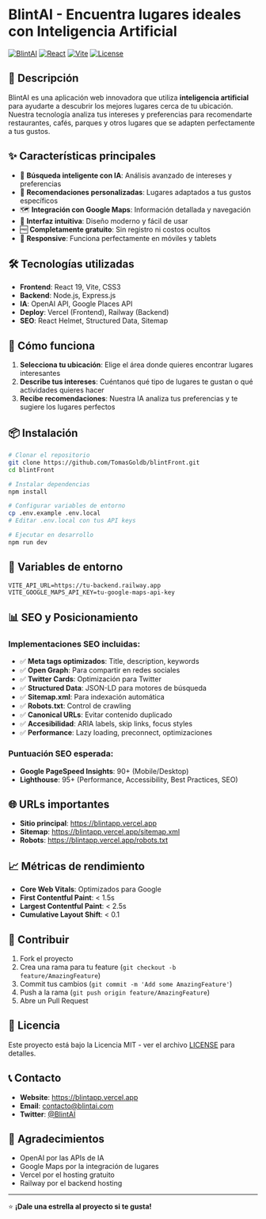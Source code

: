 # BlintAI - Encuentra lugares ideales con Inteligencia Artificial

[![BlintAI](https://img.shields.io/badge/BlintAI-Web%20App-blue)](https://blint-opal.vercel.app)
[![React](https://img.shields.io/badge/React-19.1.0-blue)](https://reactjs.org/)
[![Vite](https://img.shields.io/badge/Vite-5.0.0-orange)](https://vitejs.dev/)
[![License](https://img.shields.io/badge/License-MIT-green)](LICENSE)

## 🚀 Descripción

BlintAI es una aplicación web innovadora que utiliza **inteligencia artificial** para ayudarte a descubrir los mejores lugares cerca de tu ubicación. Nuestra tecnología analiza tus intereses y preferencias para recomendarte restaurantes, cafés, parques y otros lugares que se adapten perfectamente a tus gustos.

## ✨ Características principales

- 🤖 **Búsqueda inteligente con IA**: Análisis avanzado de intereses y preferencias
- 📍 **Recomendaciones personalizadas**: Lugares adaptados a tus gustos específicos
- 🗺️ **Integración con Google Maps**: Información detallada y navegación
- 🎨 **Interfaz intuitiva**: Diseño moderno y fácil de usar
- 🆓 **Completamente gratuito**: Sin registro ni costos ocultos
- 📱 **Responsive**: Funciona perfectamente en móviles y tablets

## 🛠️ Tecnologías utilizadas

- **Frontend**: React 19, Vite, CSS3
- **Backend**: Node.js, Express.js
- **IA**: OpenAI API, Google Places API
- **Deploy**: Vercel (Frontend), Railway (Backend)
- **SEO**: React Helmet, Structured Data, Sitemap

## 🚀 Cómo funciona

1. **Selecciona tu ubicación**: Elige el área donde quieres encontrar lugares interesantes
2. **Describe tus intereses**: Cuéntanos qué tipo de lugares te gustan o qué actividades quieres hacer
3. **Recibe recomendaciones**: Nuestra IA analiza tus preferencias y te sugiere los lugares perfectos

## 📦 Instalación

```bash
# Clonar el repositorio
git clone https://github.com/TomasGoldb/blintFront.git
cd blintFront

# Instalar dependencias
npm install

# Configurar variables de entorno
cp .env.example .env.local
# Editar .env.local con tus API keys

# Ejecutar en desarrollo
npm run dev
```

## 🔧 Variables de entorno

```env
VITE_API_URL=https://tu-backend.railway.app
VITE_GOOGLE_MAPS_API_KEY=tu-google-maps-api-key
```

## 📊 SEO y Posicionamiento

### Implementaciones SEO incluidas:

- ✅ **Meta tags optimizados**: Title, description, keywords
- ✅ **Open Graph**: Para compartir en redes sociales
- ✅ **Twitter Cards**: Optimización para Twitter
- ✅ **Structured Data**: JSON-LD para motores de búsqueda
- ✅ **Sitemap.xml**: Para indexación automática
- ✅ **Robots.txt**: Control de crawling
- ✅ **Canonical URLs**: Evitar contenido duplicado
- ✅ **Accesibilidad**: ARIA labels, skip links, focus styles
- ✅ **Performance**: Lazy loading, preconnect, optimizaciones

### Puntuación SEO esperada:
- **Google PageSpeed Insights**: 90+ (Mobile/Desktop)
- **Lighthouse**: 95+ (Performance, Accessibility, Best Practices, SEO)

## 🌐 URLs importantes

- **Sitio principal**: https://blintapp.vercel.app
- **Sitemap**: https://blintapp.vercel.app/sitemap.xml
- **Robots**: https://blintapp.vercel.app/robots.txt

## 📈 Métricas de rendimiento

- **Core Web Vitals**: Optimizados para Google
- **First Contentful Paint**: < 1.5s
- **Largest Contentful Paint**: < 2.5s
- **Cumulative Layout Shift**: < 0.1

## 🤝 Contribuir

1. Fork el proyecto
2. Crea una rama para tu feature (`git checkout -b feature/AmazingFeature`)
3. Commit tus cambios (`git commit -m 'Add some AmazingFeature'`)
4. Push a la rama (`git push origin feature/AmazingFeature`)
5. Abre un Pull Request

## 📝 Licencia

Este proyecto está bajo la Licencia MIT - ver el archivo [LICENSE](LICENSE) para detalles.

## 📞 Contacto

- **Website**: https://blintapp.vercel.app
- **Email**: contacto@blintai.com
- **Twitter**: [@BlintAI](https://twitter.com/BlintAI)

## 🙏 Agradecimientos

- OpenAI por las APIs de IA
- Google Maps por la integración de lugares
- Vercel por el hosting gratuito
- Railway por el backend hosting

---

⭐ **¡Dale una estrella al proyecto si te gusta!**

